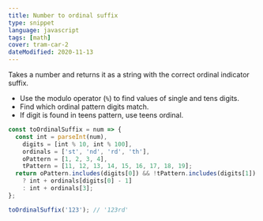 ```yaml
---
title: Number to ordinal suffix
type: snippet
language: javascript
tags: [math]
cover: tram-car-2
dateModified: 2020-11-13
---
```


Takes a number and returns it as a string with the correct ordinal indicator suffix.

- Use the modulo operator (`%`) to find values of single and tens digits.
- Find which ordinal pattern digits match.
- If digit is found in teens pattern, use teens ordinal.

```js
const toOrdinalSuffix = num => {
  const int = parseInt(num),
    digits = [int % 10, int % 100],
    ordinals = ['st', 'nd', 'rd', 'th'],
    oPattern = [1, 2, 3, 4],
    tPattern = [11, 12, 13, 14, 15, 16, 17, 18, 19];
  return oPattern.includes(digits[0]) && !tPattern.includes(digits[1])
    ? int + ordinals[digits[0] - 1]
    : int + ordinals[3];
};
```

```js
toOrdinalSuffix('123'); // '123rd'
```
